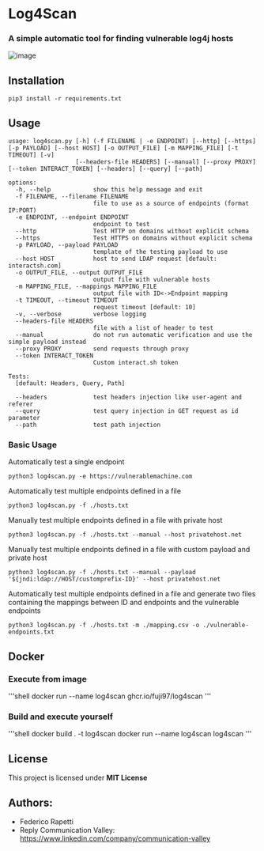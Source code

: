 # Log4Scan
### A simple automatic tool for finding vulnerable log4j hosts
![image](https://user-images.githubusercontent.com/9747718/146039311-ee3852ea-020f-434f-9aeb-3913774429e9.png)
## Installation
```shell
pip3 install -r requirements.txt
```
## Usage
```
usage: log4scan.py [-h] (-f FILENAME | -e ENDPOINT) [--http] [--https] [-p PAYLOAD] [--host HOST] [-o OUTPUT_FILE] [-m MAPPING_FILE] [-t TIMEOUT] [-v]
                   [--headers-file HEADERS] [--manual] [--proxy PROXY] [--token INTERACT_TOKEN] [--headers] [--query] [--path]

options:
  -h, --help            show this help message and exit
  -f FILENAME, --filename FILENAME
                        file to use as a source of endpoints (format IP:PORT)
  -e ENDPOINT, --endpoint ENDPOINT
                        endpoint to test
  --http                Test HTTP on domains without explicit schema
  --https               Test HTTPS on domains without explicit schema
  -p PAYLOAD, --payload PAYLOAD
                        template of the testing payload to use
  --host HOST           host to send LDAP request [default: interactsh.com]
  -o OUTPUT_FILE, --output OUTPUT_FILE
                        output file with vulnerable hosts
  -m MAPPING_FILE, --mappings MAPPING_FILE
                        output file with ID<->Endpoint mapping
  -t TIMEOUT, --timeout TIMEOUT
                        request timeout [default: 10]
  -v, --verbose         verbose logging
  --headers-file HEADERS
                        file with a list of header to test
  --manual              do not run automatic verification and use the simple payload instead
  --proxy PROXY         send requests through proxy
  --token INTERACT_TOKEN
                        Custom interact.sh token

Tests:
  [default: Headers, Query, Path]

  --headers             test headers injection like user-agent and referer
  --query               test query injection in GET request as id parameter
  --path                test path injection
```
### Basic Usage
Automatically test a single endpoint
```shell
python3 log4scan.py -e https://vulnerablemachine.com
```
Automatically test multiple endpoints defined in a file
```shell
python3 log4scan.py -f ./hosts.txt
```
Manually test multiple endpoints defined in a file with private host
```shell
python3 log4scan.py -f ./hosts.txt --manual --host privatehost.net
```
Manually test multiple endpoints defined in a file with custom payload and private host
```shell
python3 log4scan.py -f ./hosts.txt --manual --payload '${jndi:ldap://HOST/customprefix-ID}' --host privatehost.net
```
Automatically test multiple endpoints defined in a file and generate two files containing the mappings between ID and endpoints and the vulnerable endpoints
```shell
python3 log4scan.py -f ./hosts.txt -m ./mapping.csv -o ./vulnerable-endpoints.txt
```

## Docker
### Execute from image
'''shell
docker run --name log4scan ghcr.io/fuji97/log4scan
'''
### Build and execute yourself
'''shell
docker build . -t log4scan
docker run --name log4scan log4scan
'''

## License
This project is licensed under **MIT License**

## Authors:
- Federico Rapetti
- Reply Communication Valley: https://www.linkedin.com/company/communication-valley
